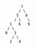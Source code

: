                7
              / \
             5   8
            / \   \
          1   6   9
         / \
        0   3
           / \
          2   4